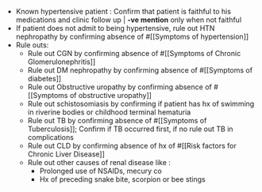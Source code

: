 - Known hypertensive patient : Confirm that patient is faithful to his medications and clinic follow up | **-ve mention** only when not faithful
- If patient does not admit to being hypertensive, rule out HTN nephropathy by confirming absence of #[[Symptoms of hypertension]]
- Rule outs:
	- Rule out CGN by confirming absence of #[[Symptoms of Chronic Glomerulonephritis]]
	- Rule out DM nephropathy by confirming absence of #[[Symptoms of diabetes]]
	- Rule out Obstructive uropathy by confirming absence of #[[Symptoms of obstructive uropathy]]
	- Rule out schistosomiasis by confirming  if patient has hx of swimming in riverine bodies or childhood terminal hematuria
	- Rule out TB by confirming absence of #[[Symptoms of Tuberculosis]]; Confirm if TB occurred first, if no rule out TB in complications
	- Rule out CLD by confirming absence of hx of #[[Risk factors for Chronic Liver Disease]]
	- Rule out other causes of renal disease like :
		- Prolonged use of NSAIDs, mecury co
		- Hx of preceding snake bite, scorpion or bee stings